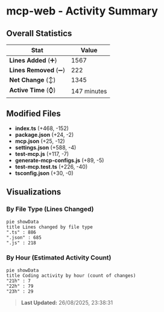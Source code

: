 # mcp-web - Activity Summary 

## Overall Statistics

| Stat                   | Value                                                             |
| ---------------------- | ----------------------------------------------------------------- |
| **Lines Added** (➕)   | 1567                                          |
| **Lines Removed** (➖) | 222                                        |
| **Net Change** (↕)    | 1345                |
| **Active Time** (⌚)   | 147 minutes |


## Modified Files
- **index.ts** (+468, -152)
- **package.json** (+24, -2)
- **mcp.json** (+25, -12)
- **settings.json** (+588, -4)
- **test-mcp.js** (+117, -7)
- **generate-mcp-configs.js** (+89, -5)
- **test-mcp.test.ts** (+226, -40)
- **tsconfig.json** (+30, -0)

## Visualizations

### By File Type (Lines Changed)

```mermaid
pie showData
title Lines changed by file type
".ts" : 886
".json" : 685
".js" : 218
```

### By Hour (Estimated Activity Count)

```mermaid
pie showData
title Coding activity by hour (count of changes)
"21h" : 7
"22h" : 79
"23h" : 29
```


> **Last Updated:** 26/08/2025, 23:38:31